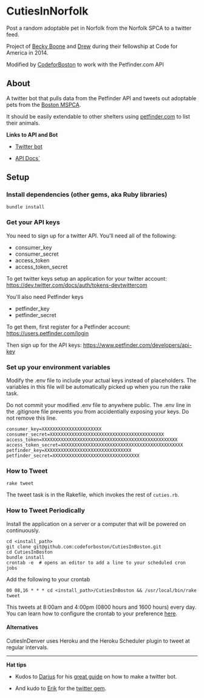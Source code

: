 CutiesInNorfolk
==============

Post a random adoptable pet in Norfolk from the Norfolk SPCA to a twitter feed.

Project of [Becky Boone](https://github.com/boonrs) and [Drew](https://github.com/drewrwilson) during their fellowship at Code for America in 2014.

Modified by [CodeforBoston](codeforboston.com) to work with the Petfinder.com API

## About

A twitter bot that pulls data from the Petfinder API and tweets out adoptable pets from the [Boston MSPCA](http://www.mspca.org/adoption/boston/).

It should be easily extendable to other shelters using [petfinder.com](petfinder.com) to list their animals.

**Links to API and Bot**

* [Twitter bot](http://twitter.com/CutiesInBoston)

* [API Docs`](https://www.petfinder.com/developers/api-docs)

## Setup

### Install dependencies (other gems, aka Ruby libraries)

    bundle install

### Get your API keys

You need to sign up for a twitter API. You'll need all of the following:

* consumer_key
* consumer_secret
* access_token
* access_token_secret

To get twitter keys setup an application for your twitter account: https://dev.twitter.com/docs/auth/tokens-devtwittercom

You'll also need Petfinder keys

* petfinder_key
* petfinder_secret

To get them, first register for a Petfinder account: https://users.petfinder.com/login

Then sign up for the API keys: https://www.petfinder.com/developers/api-key


### Set up your environment variables

Modify the .env file to include your actual keys instead of placeholders. The variables in this file will be automatically picked up when you run the rake task.

Do not commit your modified .env file to anywhere public. The .env line in the .gitignore file prevents you from accidentially exposing your keys. Do not remove this line.

    consumer_key=XXXXXXXXXXXXXXXXXXXXXX
    consumer_secret=XXXXXXXXXXXXXXXXXXXXXXXXXXXXXXXXXXXXXXXXXX
    access_token=XXXXXXXXXXXXXXXXXXXXXXXXXXXXXXXXXXXXXXXXXXXXXXXXXX
    access_token_secret=XXXXXXXXXXXXXXXXXXXXXXXXXXXXXXXXXXXXXXXXXXXXX
    petfinder_key=XXXXXXXXXXXXXXXXXXXXXXXXXXXXXXXX
    petfinder_secret=XXXXXXXXXXXXXXXXXXXXXXXXXXXXXXXX

### How to Tweet

    rake tweet

The tweet task is in the Rakefile, which invokes the rest of `cuties.rb`.

### How to Tweet Periodically

Install the application on a server or a computer that will be powered on continuously.

    cd <install_path>
    git clone git@github.com:codeforboston/CutiesInBoston.git
    cd CutiesInBoston
    bundle install
    crontab -e  # opens an editor to add a line to your scheduled cron jobs

Add the following to your crontab

    00 08,16 * * * cd <install_path>/CutiesInBoston && /usr/local/bin/rake tweet

This tweets at 8:00am and 4:00pm (0800 hours and 1600 hours) every day.
You can learn how to configure the crontab to your preference [here](https://help.ubuntu.com/community/CronHowto).

#### Alternatives

CutiesInDenver uses Heroku and the Heroku Scheduler plugin to tweet at regular intervals.

-----------------------

**Hat tips**

* Kudos to [Darius](https://github.com/dariusk) for his [great guide](http://tinysubversions.com/2013/09/how-to-make-a-twitter-bot/) on how to make a twitter bot.

* And kudo to [Erik](https://github.com/sferik/) for the [twitter gem](https://github.com/sferik/twitter).
